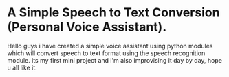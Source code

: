 # A Simple Speech to Text Conversion (Personal Voice Assistant).
 Hello guys i have created a simple voice assistant using python modules which will convert speech to text format using the speech recognition module.
 its my first mini project and i'm also improvising it day by day, hope u all like it.
 
